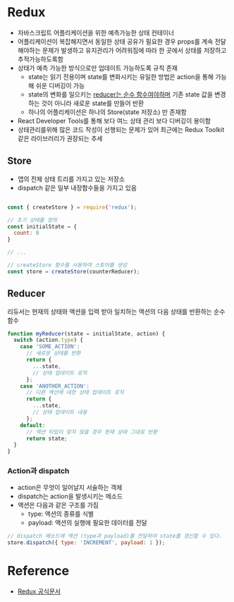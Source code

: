 # Redux
- 자바스크립트 어플리케이션을 위한 예측가능한 상태 컨테이너
- 어플리케이션이 복잡해지면서 동일한 상태 공유가 필요한 경우 props를 계속 전달해야하는 문제가 발생하고 유지관리가 어려워짐에 따라 한 곳에서 상태를 저장하고 추적가능하도록함
- 상태가 예측 가능한 방식으로만 업데이트 가능하도록 규칙 존재
  - state는 읽기 전용이며 state를 변화시키는 유일한 방법은 action을 통해 가능해 쉬운 디버깅이 가능
  - state의 변화를 일으키는 [reducer는 순수 함수여야하며](https://redux.js.org/faq/reducers#reducers) 기존 state 값을 변경하는 것이 아니라 새로운 state를 만들어 반환
  - 하나의 어플리케이션은 하나의 Store(state 저장소) 만 존재함
- React Developer Tools를 통해 보다 여느 상태 관리 보다 디버깅이 용이함
- 상태관리를위해 많은 코드 작성이 선행되는 문제가 있어 최근에는 Redux Toolkit 같은 라이브러리가 권장되는 추세

## Store
- 앱의 전체 상태 트리를 가지고 있는 저장소
- dispatch 같은 일부 내장함수들을 가지고 있음
```js

const { createStore } = require('redux');

// 초기 상태를 정의
const initialState = {
  count: 0
}

// ...

// createStore 함수를 사용하여 스토어를 생성
const store = createStore(counterReducer);
```

## Reducer
리듀서는 현재의 상태와 액션을 입력 받아 일치하는 액션의 다음 상태를 반환하는 순수함수

```js
function myReducer(state = initialState, action) {
  switch (action.type) {
    case 'SOME_ACTION':
      // 새로운 상태를 반환
      return {
        ...state,
        // 상태 업데이트 로직
      };
    case 'ANOTHER_ACTION':
      // 다른 액션에 대한 상태 업데이트 로직
      return {
        ...state,
        // 상태 업데이트 내용
      };
    default:
      // 액션 타입이 맞지 않을 경우 현재 상태 그대로 반환
      return state;
  }
}
```


### Action과 dispatch
- action은 무엇이 일어날지 서술하는 객체
- dispatch는 action을 발생시키는 메소드
- 액션은 다음과 같은 구조를 가짐
  - type:  액션의 종류를 식별
  - payload: 액션의 실행에 필요한 데이터를 전달

```js
// dispatch 메소드에 액션 (type과 payload)를 전달하여 state를 갱신할 수 있다. 
store.dispatch({ type: 'INCREMENT', payload: 1 });
```

# Reference
- [Redux 공식문서](https://redux.js.org/)